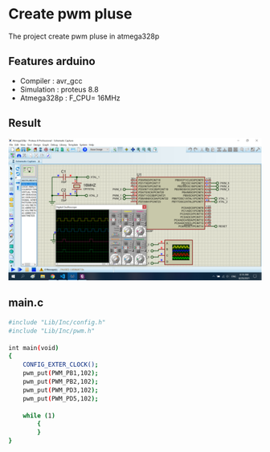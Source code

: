 # Create pwm pluse

The project create pwm pluse in atmega328p

## Features arduino

- Compiler      : avr_gcc
- Simulation    : proteus 8.8
- Atmega328p    : F_CPU= 16MHz

## Result
![image info](./Image/CreatePwmInAtmega328p.png)

## main.c

```sh
#include "Lib/Inc/config.h"
#include "Lib/Inc/pwm.h"

int main(void)
{
    CONFIG_EXTER_CLOCK();
    pwm_put(PWM_PB1,102);
    pwm_put(PWM_PB2,102);
    pwm_put(PWM_PD3,102);
    pwm_put(PWM_PD5,102);

    while (1)
        {
        }
}
```